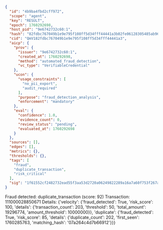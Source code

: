 ```json
{
  "id": "4b9ba4fbd2cff972",
  "scope": "agent",
  "key": "RESULT",
  "epoch": 1760292698,
  "host_pid": "9e6742732c60:1",
  "hash": "82fdbc767049b1e9e795f108ff5d34fff44441a3b02fe06128305485ab963d5c",
  "cid": "QmV182fdbc767049b1e9e795f108ff5d34fff44441a3",
  "aicp": {
    "prov": {
      "issuer": "9e6742732c60:1",
      "created_at": 1760292698,
      "method": "automated_fraud_detection",
      "vc_type": "VerifiableCredential"
    },
    "ucon": {
      "usage_constraints": [
        "no_pii_export",
        "audit_required"
      ],
      "purpose": "fraud_detection_analysis",
      "enforcement": "mandatory"
    },
    "eval": {
      "confidence": 1.0,
      "evidence_count": 0,
      "review_status": "pending",
      "evaluated_at": 1760292698
    }
  },
  "sources": [],
  "edges": [],
  "metrics": {},
  "thresholds": {},
  "tags": [
    "fraud",
    "duplicate_transaction",
    "risk_critical"
  ],
  "sig": "1f61552cf2482732ead55f3aa53d2720a06249822289a16a7a60f753f267a4fb"
}
```

Fraud detected: duplicate_transaction (score: 92)
Transaction: 111000028850671
Details: {'velocity': {'fraud_detected': True, 'risk_score': 100, 'details': {'transaction_count': 203, 'threshold': 50, 'total_amount': 19296774, 'amount_threshold': 10000000}}, 'duplicate': {'fraud_detected': True, 'risk_score': 85, 'details': {'duplicate_count': 202, 'first_seen': 1760285763, 'matching_hash': '07a264c4d7b66912'}}}